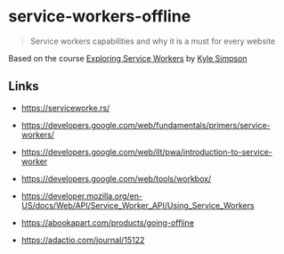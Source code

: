 # service-workers-offline

> Service workers capabilities and why it is a must for every website

Based on the course [Exploring Service Workers](https://frontendmasters.com/courses/service-workers/) by [Kyle Simpson](https://frontendmasters.com/teachers/kyle-simpson/)

## Links

- https://serviceworke.rs/

- https://developers.google.com/web/fundamentals/primers/service-workers/

- https://developers.google.com/web/ilt/pwa/introduction-to-service-worker

- https://developers.google.com/web/tools/workbox/

- https://developer.mozilla.org/en-US/docs/Web/API/Service_Worker_API/Using_Service_Workers

- https://abookapart.com/products/going-offline

- https://adactio.com/journal/15122
